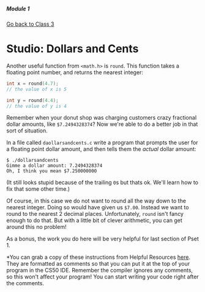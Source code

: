 ##### Module 1

[Go back to Class 3](../../class3)

# Studio: Dollars and Cents

Another useful function from `<math.h>` is `round`. This function takes a floating point number, and returns the nearest integer:

```c
int x = round(4.7);
// the value of x is 5

int y = round(4.4);
// the value of y is 4 
```

Remember when your donut shop was charging customers crazy fractional dollar amounts, like `$7.2494328374`? Now we're able to do a better job in that sort of situation.

In a file called `daollarsandcents.c` write a program that prompts the user for a floating point dollar amount, and then tells them the *actual* dollar amount:

```
$ ./dollarsandcents
Gimme a dollar amount: 7.2494328374
Oh, I think you mean $7.250000000
```

(It still looks stupid because of the trailing `0`s but thats ok. We'll learn how to fix that some other time.)

Of course, in this case we do not want to round all the way down to the nearest integer. Doing so would have given us `$7.00`. Instead we want to round to the nearest 2 decimal places. Unfortunately, `round` isn't fancy enough to do that. But with a little bit of clever arithmetic, you can get around this no problem!

As a bonus, the work you do here will be very helpful for last section of Pset 1.

*You can grab a copy of these instructions from Helpful Resources <a href="../../../../../../../helpful-resources/modules/module-1.html#class-3-studio-dollars-and-cents" target="_blank">here</a>. They are formatted as comments so that you can put it at the top of your program in the CS50 IDE. Remember the compiler ignores any comments, so this won't affect your program! You can start writing your code right after the comments.
